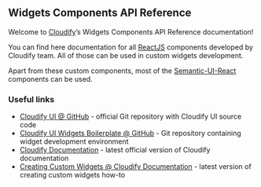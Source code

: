 ## Widgets Components API Reference
Welcome to [Cloudify](http://cloudify.co)’s Widgets Components API Reference documentation!

You can find here documentation for all [ReactJS](https://reactjs.org/) components developed by Cloudify team. All of those can be used in custom widgets development.

Apart from these custom components, most of the [Semantic-UI-React](http://react.semantic-ui.com/) components can be used.

### Useful links
- [Cloudify UI @ GitHub](https://github.com/cloudify-cosmo/cloudify-stage) - official Git repository with Cloudify UI source code
- [Cloudify UI Widgets Boilerplate @ GitHub](https://github.com/cloudify-cosmo/Cloudify-UI-Widget-boilerplate) - Git repository containing widget development environment  
- [Cloudify Documentation](http://docs.cloudify.co) - latest official version of Cloudify documentation
- [Creating Custom Widgets @ Cloudify Documentation](http://docs.cloudify.co/latest/manager_webui/custom-widgets) - latest version of creating custom widgets how-to